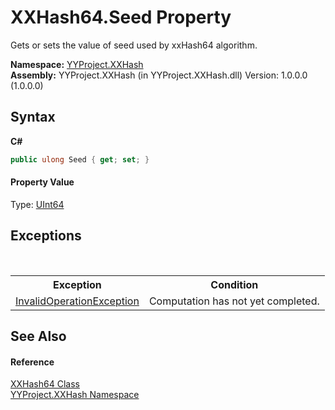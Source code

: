 # XXHash64.Seed Property 
 

Gets or sets the value of seed used by xxHash64 algorithm.

**Namespace:**&nbsp;<a href="2e5d6292-64c7-8d52-f77f-7d3314e71172">YYProject.XXHash</a><br />**Assembly:**&nbsp;YYProject.XXHash (in YYProject.XXHash.dll) Version: 1.0.0.0 (1.0.0.0)

## Syntax

**C#**<br />
``` C#
public ulong Seed { get; set; }
```


#### Property Value
Type: <a href="http://msdn2.microsoft.com/en-us/library/06cf7918" target="_blank">UInt64</a>

## Exceptions
&nbsp;<table><tr><th>Exception</th><th>Condition</th></tr><tr><td><a href="http://msdn2.microsoft.com/en-us/library/2asft85a" target="_blank">InvalidOperationException</a></td><td>Computation has not yet completed.</td></tr></table>

## See Also


#### Reference
<a href="1f2e7168-1f3f-c493-7e7a-6d566f315fd9">XXHash64 Class</a><br /><a href="2e5d6292-64c7-8d52-f77f-7d3314e71172">YYProject.XXHash Namespace</a><br />